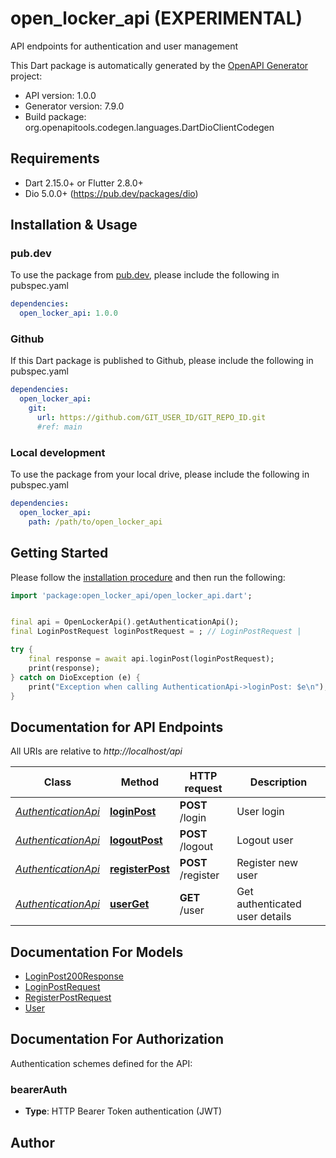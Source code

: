 # open_locker_api (EXPERIMENTAL)
API endpoints for authentication and user management

This Dart package is automatically generated by the [OpenAPI Generator](https://openapi-generator.tech) project:

- API version: 1.0.0
- Generator version: 7.9.0
- Build package: org.openapitools.codegen.languages.DartDioClientCodegen

## Requirements

* Dart 2.15.0+ or Flutter 2.8.0+
* Dio 5.0.0+ (https://pub.dev/packages/dio)

## Installation & Usage

### pub.dev
To use the package from [pub.dev](https://pub.dev), please include the following in pubspec.yaml
```yaml
dependencies:
  open_locker_api: 1.0.0
```

### Github
If this Dart package is published to Github, please include the following in pubspec.yaml
```yaml
dependencies:
  open_locker_api:
    git:
      url: https://github.com/GIT_USER_ID/GIT_REPO_ID.git
      #ref: main
```

### Local development
To use the package from your local drive, please include the following in pubspec.yaml
```yaml
dependencies:
  open_locker_api:
    path: /path/to/open_locker_api
```

## Getting Started

Please follow the [installation procedure](#installation--usage) and then run the following:

```dart
import 'package:open_locker_api/open_locker_api.dart';


final api = OpenLockerApi().getAuthenticationApi();
final LoginPostRequest loginPostRequest = ; // LoginPostRequest | 

try {
    final response = await api.loginPost(loginPostRequest);
    print(response);
} catch on DioException (e) {
    print("Exception when calling AuthenticationApi->loginPost: $e\n");
}

```

## Documentation for API Endpoints

All URIs are relative to *http://localhost/api*

Class | Method | HTTP request | Description
------------ | ------------- | ------------- | -------------
[*AuthenticationApi*](doc/AuthenticationApi.md) | [**loginPost**](doc/AuthenticationApi.md#loginpost) | **POST** /login | User login
[*AuthenticationApi*](doc/AuthenticationApi.md) | [**logoutPost**](doc/AuthenticationApi.md#logoutpost) | **POST** /logout | Logout user
[*AuthenticationApi*](doc/AuthenticationApi.md) | [**registerPost**](doc/AuthenticationApi.md#registerpost) | **POST** /register | Register new user
[*AuthenticationApi*](doc/AuthenticationApi.md) | [**userGet**](doc/AuthenticationApi.md#userget) | **GET** /user | Get authenticated user details


## Documentation For Models

 - [LoginPost200Response](doc/LoginPost200Response.md)
 - [LoginPostRequest](doc/LoginPostRequest.md)
 - [RegisterPostRequest](doc/RegisterPostRequest.md)
 - [User](doc/User.md)


## Documentation For Authorization


Authentication schemes defined for the API:
### bearerAuth

- **Type**: HTTP Bearer Token authentication (JWT)


## Author



